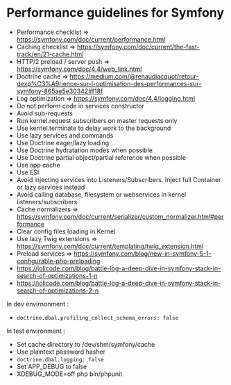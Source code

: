 # Performance guidelines for Symfony

- Performance checklist => https://symfony.com/doc/current/performance.html
- Caching checklist => https://symfony.com/doc/current/the-fast-track/en/21-cache.html
- HTTP/2 preload / server push => https://symfony.com/doc/4.4/web_link.html
- Doctrine cache => https://medium.com/@renaudjacquot/retour-dexp%C3%A9rience-sur-l-optimisation-des-performances-sur-symfony-865ae5e30342#f18f
- Log optimization => https://symfony.com/doc/4.4/logging.html
- Do not perform code in services constructor
- Avoid sub-requests
- Run kernel.request subscribers on master requests only
- Use kernel.terminate to delay work to the background
- Use lazy services and commands
- Use Doctrine eager/lazy loading
- Use Doctrine hydratation modes when possible
- Use Doctrine partial object/partial reference when possible
- Use app cache
- Use ESI
- Avoid injecting services into Listeners/Subscribers. Inject full Container or lazy services instead
- Avoid calling database, filesystem or webservices in kernel listeners/subscribers
- Cache normalizers => https://symfony.com/doc/current/serializer/custom_normalizer.html#performance
- Clear config files loading in Kernel
- Use lazy Twig extensions => https://symfony.com/doc/current/templating/twig_extension.html
- Preload services => https://symfony.com/blog/new-in-symfony-5-1-configurable-php-preloading
- https://jolicode.com/blog/battle-log-a-deep-dive-in-symfony-stack-in-search-of-optimizations-1-n
- https://jolicode.com/blog/battle-log-a-deep-dive-in-symfony-stack-in-search-of-optimizations-2-n

In dev envirnonment :
- `doctrine.dbal.profiling_collect_schema_errors: false`

In test environment :
- Set cache directory to /dev/shm/symfony/cache
- Use plaintext password hasher
- `doctrine.dbal.logging: false`
- Set APP_DEBUG to false
- XDEBUG_MODE=off php bin/phpunit
